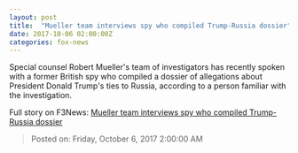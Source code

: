 ```yaml
---
layout: post
title:  "Mueller team interviews spy who compiled Trump-Russia dossier"
date: 2017-10-06 02:00:00Z
categories: fox-news
---
```


Special counsel Robert Mueller's team of investigators has recently spoken with a former British spy who compiled a dossier of allegations about President Donald Trump's ties to Russia, according to a person familiar with the investigation.


Full story on F3News: [Mueller team interviews spy who compiled Trump-Russia dossier](http://www.f3nws.com/n/RfmPpG)

> Posted on: Friday, October 6, 2017 2:00:00 AM
